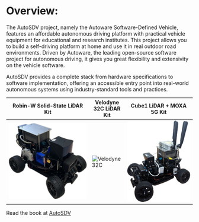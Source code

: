 
# Overview: 

The AutoSDV project, namely the Autoware Software-Defined Vehicle, features an affordable autonomous driving platform with practical vehicle equipment for educational and research institutes. This project allows you to build a self-driving platform at home and use it in real outdoor road environments. Driven by Autoware, the leading open-source software project for autonomous driving, it gives you great flexibility and extensivity on the vehicle software.

AutoSDV provides a complete stack from hardware specifications to software implementation, offering an accessible entry point into real-world autonomous systems using industry-standard tools and practices.

| Robin-W Solid-State LiDAR Kit | Velodyne 32C LiDAR Kit   | Cube1 LiDAR + MOXA 5G Kit | 
| ----------------------- | ----------------------- | ----------------------- |
| ![Robin W](images/model_robin-w.png) | ![Velodyne 32C](images/model_velodyne_32c.png) | ![Moxa](images/model_cube1_moxa-5g.png) | 

Read the book at [AutoSDV](https://newslabntu.github.io/autosdv-book/)
